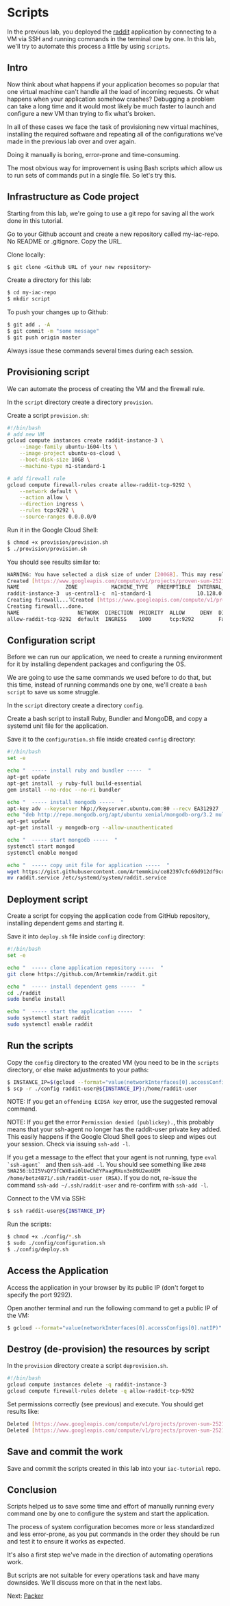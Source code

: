 # Scripts

In the previous lab, you deployed the [raddit](https://github.com/Artemmkin/raddit) application by connecting to a VM via SSH and running commands in the terminal one by one. In this lab, we'll try to automate this process a little by using `scripts`.

## Intro

Now think about what happens if your application becomes so popular that one virtual machine can't handle all the load of incoming requests. Or what happens when your application somehow crashes? Debugging a problem can take a long time and it would most likely be much faster to launch and configure a new VM than trying to fix what's broken.

In all of these cases we face the task of provisioning new virtual machines, installing the required software and repeating all of the configurations we've made in the previous lab over and over again.

Doing it manually is boring, error-prone and time-consuming.

The most obvious way for improvement is using Bash scripts which allow us to run sets of commands put in a single file. So let's try this.

## Infrastructure as Code project

Starting from this lab, we're going to use a git repo for saving all the work done in this tutorial.

Go to your Github account and create a new repository called my-iac-repo. No README or .gitignore. Copy the URL. 

Clone locally: 

```bash
$ git clone <Github URL of your new repository>
```

Create a directory for this lab:

```bash
$ cd my-iac-repo
$ mkdir script
```

To push your changes up to Github: 

```bash
$ git add . -A
$ git commit -m "some message"
$ git push origin master
```

Always issue these commands several times during each session. 

## Provisioning script

We can automate the process of creating the VM and the firewall rule. 

In the `script` directory create a directory `provision`. 

Create a script `provision.sh`: 

```bash
#!/bin/bash
# add new VM
gcloud compute instances create raddit-instance-3 \
    --image-family ubuntu-1604-lts \
    --image-project ubuntu-os-cloud \
    --boot-disk-size 10GB \
    --machine-type n1-standard-1

# add firewall rule
gcloud compute firewall-rules create allow-raddit-tcp-9292 \
    --network default \
    --action allow \
    --direction ingress \
    --rules tcp:9292 \
    --source-ranges 0.0.0.0/0
```

Run it in the Google Cloud Shell: 

```bash
$ chmod +x provision/provision.sh
$ ./provision/provision.sh
```

You should see results similar to: 

```bash
WARNING: You have selected a disk size of under [200GB]. This may result in poor I/O performance. For more information, see: https://developers.google.com/compute/docs/disks#performance.
Created [https://www.googleapis.com/compute/v1/projects/proven-sum-252123/zones/us-central1-c/instances/raddit-instance-3].
NAME               ZONE           MACHINE_TYPE   PREEMPTIBLE  INTERNAL_IP  EXTERNAL_IP   STATUS
raddit-instance-3  us-central1-c  n1-standard-1               10.128.0.58  34.71.103.20  RUNNING
Creating firewall...⠹Created [https://www.googleapis.com/compute/v1/projects/proven-sum-252123/global/firewalls/allow-raddit-tcp-9292].
Creating firewall...done.
NAME                   NETWORK  DIRECTION  PRIORITY  ALLOW     DENY  DISABLED
allow-raddit-tcp-9292  default  INGRESS    1000      tcp:9292        False
```


## Configuration script

Before we can run our application, we need to create a running environment for it by installing dependent packages and configuring the OS.

We are going to use the same commands we used before to do that, but this time, instead of running commands one by one, we'll create a `bash script` to save us some struggle.

In the `script` directory create a directory `config`.

Create a bash script to install Ruby, Bundler and MongoDB, and copy a systemd unit file for the application.

Save it to the `configuration.sh` file inside created `config` directory:

```bash
#!/bin/bash
set -e

echo "  ----- install ruby and bundler -----  "
apt-get update
apt-get install -y ruby-full build-essential
gem install --no-rdoc --no-ri bundler

echo "  ----- install mongodb -----  "
apt-key adv --keyserver hkp://keyserver.ubuntu.com:80 --recv EA312927
echo "deb http://repo.mongodb.org/apt/ubuntu xenial/mongodb-org/3.2 multiverse" > /etc/apt/sources.list.d/mongodb-org-3.2.list
apt-get update
apt-get install -y mongodb-org --allow-unauthenticated

echo "  ----- start mongodb -----  "
systemctl start mongod
systemctl enable mongod

echo "  ----- copy unit file for application -----  "
wget https://gist.githubusercontent.com/Artemmkin/ce82397cfc69d912df9cd648a8d69bec/raw/7193a36c9661c6b90e7e482d256865f085a853f2/raddit.service
mv raddit.service /etc/systemd/system/raddit.service
```

## Deployment script

Create a script for copying the application code from GitHub repository, installing dependent gems and starting it.

Save it into `deploy.sh` file inside `config` directory:

```bash
#!/bin/bash
set -e

echo "  ----- clone application repository -----  "
git clone https://github.com/Artemmkin/raddit.git

echo "  ----- install dependent gems -----  "
cd ./raddit
sudo bundle install

echo "  ----- start the application -----  "
sudo systemctl start raddit
sudo systemctl enable raddit
```

## Run the scripts

Copy the `config` directory to the created VM (you need to be in the `scripts` directory, or else make adjustments to your paths:

```bash
$ INSTANCE_IP=$(gcloud --format="value(networkInterfaces[0].accessConfigs[0].natIP)" compute instances describe raddit-instance-3)
$ scp -r ./config raddit-user@${INSTANCE_IP}:/home/raddit-user
```
NOTE: If you get an `offending ECDSA key` error, use the suggested removal command. 

NOTE: If you get the error `Permission denied (publickey).`, this probably means that your ssh-agent no longer has the raddit-user private key added. This easily happens if the Google Cloud Shell goes to sleep and wipes out your session. Check via issuing `ssh-add -l`. 

If you get a message to the effect that your agent is not running, type ``eval `ssh-agent` `` and then `ssh-add -l`.
You should see something like `2048 SHA256:bII5VsQY3fCWXEai0lUeChEYPaagMXun3nB9U2eoUEM /home/betz4871/.ssh/raddit-user (RSA)`. If you do not, re-issue the command `ssh-add ~/.ssh/raddit-user` and re-confirm with `ssh-add -l`.


Connect to the VM via SSH:
```bash
$ ssh raddit-user@${INSTANCE_IP}
```

Run the scripts:
```bash
$ chmod +x ./config/*.sh
$ sudo ./config/configuration.sh
$ ./config/deploy.sh
```

## Access the Application

Access the application in your browser by its public IP (don't forget to specify the port 9292).

Open another terminal and run the following command to get a public IP of the VM:

```bash
$ gcloud --format="value(networkInterfaces[0].accessConfigs[0].natIP)" compute instances describe raddit-instance-3
```

## Destroy (de-provision) the resources by script

In the `provision` directory create a script `deprovision.sh`. 

```bash
#!/bin/bash
gcloud compute instances delete -q raddit-instance-3
gcloud compute firewall-rules delete -q allow-raddit-tcp-9292 
```

Set permissions correctly (see previous) and execute. You should get results like:

```bash
Deleted [https://www.googleapis.com/compute/v1/projects/proven-sum-252123/zones/us-central1-c/instances/raddit-instance-3].
Deleted [https://www.googleapis.com/compute/v1/projects/proven-sum-252123/global/firewalls/allow-raddit-tcp-9292].
```

## Save and commit the work

Save and commit the scripts created in this lab into your `iac-tutorial` repo.


## Conclusion

Scripts helped us to save some time and effort of manually running every command one by one to configure the system and start the application.

The process of system configuration becomes more or less standardized and less error-prone, as you put commands in the order they should be run and test it to ensure it works as expected.

It's also a first step we've made in the direction of automating operations work.

But scripts are not suitable for every operations task and have many downsides. We'll discuss more on that in the next labs.


Next: [Packer](04-packer.md)
